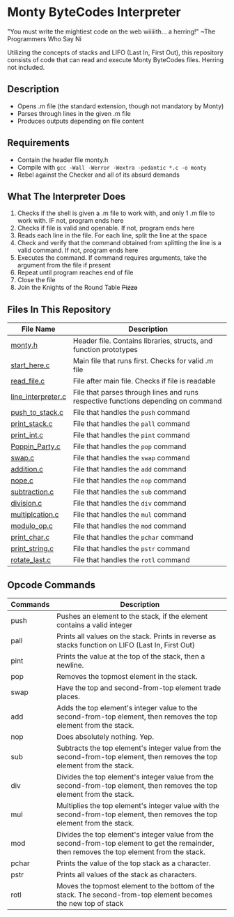 # Monty ByteCodes Interpreter

"You must write the mightiest code on the web wiiiiith... a herring!" ~The Programmers Who Say Ni

Utilizing the concepts of stacks and LIFO (Last In, First Out), this repository consists of code that can read and execute Monty ByteCodes files. Herring not included.

## Description

* Opens .m file (the standard extension, though not mandatory by Monty)
* Parses through lines in the given .m file
* Produces outputs depending on file content

## Requirements

* Contain the header file monty.h
* Compile with ```gcc -Wall -Werror -Wextra -pedantic *.c -o monty```
* Rebel against the Checker and all of its absurd demands

## What The Interpreter Does

1. Checks if the shell is given a .m file to work with, and only 1 .m file to work with. IF not, program ends here
2. Checks if file is valid and openable. If not, program ends here
3. Reads each line in the file. For each line, split the line at the space
4. Check and verify that the command obtained from splitting the line is a valid command. If not, program ends here
5. Executes the command. If command requires arguments, take the argument from the file if present
6. Repeat until program reaches end of file
7. Close the file
8. Join the Knights of the Round Table ~~Pizza~~

## Files In This Repository

| File Name | Description |
| --- | --- |
|[monty.h](https://github.com/Alouie412/monty/blob/master/monty.h) | Header file. Contains libraries, structs, and function prototypes |
|[start_here.c](https://github.com/Alouie412/monty/blob/master/start_here.c) | Main file that runs first. Checks for valid .m file |
|[read_file.c](https://github.com/Alouie412/monty/blob/master/read_file.c) | File after main file. Checks if file is readable |
|[line_interpreter.c](https://github.com/Alouie412/monty/blob/master/line_interpreter.c) | File that parses through lines and runs respective functions depending on command |
|[push_to_stack.c](https://github.com/Alouie412/monty/blob/master/push_to_stack.c) | File that handles the ```push``` command |
|[print_stack.c](https://github.com/Alouie412/monty/blob/master/print_stack.c) | File that handles the ```pall``` command |
|[print_int.c](https://github.com/Alouie412/monty/blob/master/print_int.c) | File that handles the ```pint``` command |
|[Poppin_Party.c](https://github.com/Alouie412/monty/blob/master/Poppin_Party.c) | File that handles the ```pop``` command |
|[swap.c](https://github.com/Alouie412/monty/blob/master/swap.c) | File that handles the ```swap``` command |
|[addition.c](https://github.com/Alouie412/monty/blob/master/addition.c) | File that handles the ```add``` command |
|[nope.c](https://github.com/Alouie412/monty/blob/master/nope.c) | File that handles the ```nop``` command |
|[subtraction.c](https://github.com/Alouie412/monty/blob/master/subtraction.c) | File that handles the ```sub``` command |
|[division.c](https://github.com/Alouie412/monty/blob/master/division.c) | File that handles the ```div``` command |
|[multiplcation.c](https://github.com/Alouie412/monty/blob/master/multiplication.c) | File that handles the ```mul``` command |
|[modulo_op.c](https://github.com/Alouie412/monty/blob/master/modulo_op.c) | File that handles the ```mod``` command |
|[print_char.c](https://github.com/Alouie412/monty/blob/master/print_char.c) | File that handles the ```pchar``` command |
|[print_string.c](https://github.com/Alouie412/monty/blob/master/print_string.c) | File that handles the ```pstr``` command |
|[rotate_last.c](https://github.com/Alouie412/monty/blob/master/rotate_last.c) | File that handles the ```rotl``` command |

## Opcode Commands

| Commands | Description |
| --- | --- |
| push <int> | Pushes an element to the stack, if the element contains a valid integer |
| pall | Prints all values on the stack. Prints in reverse as stacks function on LIFO (Last In, First Out) |
| pint | Prints the value at the top of the stack, then a newline. |
| pop | Removes the topmost element in the stack. |
| swap | Have the top and second-from-top element trade places. |
| add | Adds the top element's integer value to the second-from-top element, then removes the top element from the stack. |
| nop | Does absolutely nothing. Yep. |
| sub | Subtracts the top element's integer value from the second-from-top element, then removes the top element from the stack. |
| div | Divides the top element's integer value from the second-from-top element, then removes the top element from the stack. |
| mul | Multiplies the top element's integer value with the second-from-top element, then removes the top element from the stack. |
| mod | Divides the top element's integer value from the second-from-top element to get the remainder, then removes the top element from the stack. |
| pchar | Prints the value of the top stack as a character. |
| pstr | Prints all values of the stack as characters. |
| rotl | Moves the topmost element to the bottom of the stack. The second-from-top element becomes the new top of stack |
